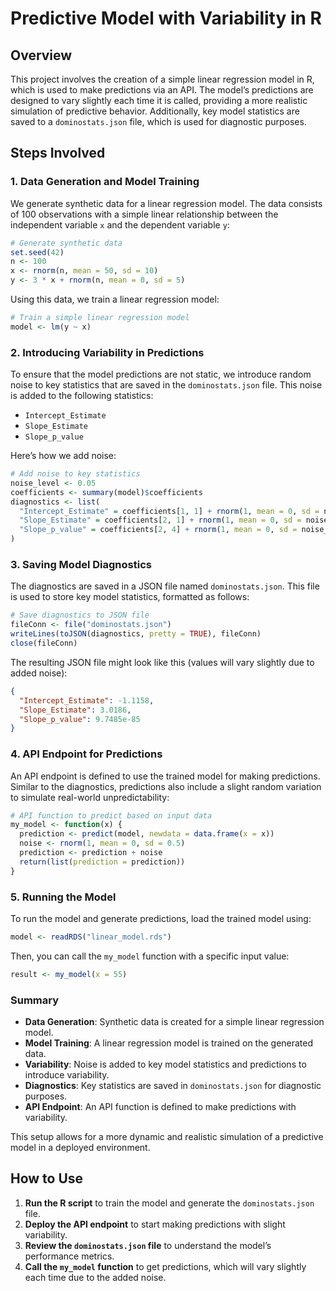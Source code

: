 # Predictive Model with Variability in R

## Overview

This project involves the creation of a simple linear regression model in R, which is used to make predictions via an API. The model’s predictions are designed to vary slightly each time it is called, providing a more realistic simulation of predictive behavior. Additionally, key model statistics are saved to a `dominostats.json` file, which is used for diagnostic purposes.

## Steps Involved

### 1. Data Generation and Model Training

We generate synthetic data for a linear regression model. The data consists of 100 observations with a simple linear relationship between the independent variable `x` and the dependent variable `y`:

```r
# Generate synthetic data
set.seed(42)
n <- 100
x <- rnorm(n, mean = 50, sd = 10)
y <- 3 * x + rnorm(n, mean = 0, sd = 5)
```

Using this data, we train a linear regression model:

```r
# Train a simple linear regression model
model <- lm(y ~ x)
```

### 2. Introducing Variability in Predictions

To ensure that the model predictions are not static, we introduce random noise to key statistics that are saved in the `dominostats.json` file. This noise is added to the following statistics:
- `Intercept_Estimate`
- `Slope_Estimate`
- `Slope_p_value`

Here’s how we add noise:

```r
# Add noise to key statistics
noise_level <- 0.05
coefficients <- summary(model)$coefficients
diagnostics <- list(
  "Intercept_Estimate" = coefficients[1, 1] + rnorm(1, mean = 0, sd = noise_level),
  "Slope_Estimate" = coefficients[2, 1] + rnorm(1, mean = 0, sd = noise_level),
  "Slope_p_value" = coefficients[2, 4] + rnorm(1, mean = 0, sd = noise_level * 1e-85)
)
```

### 3. Saving Model Diagnostics

The diagnostics are saved in a JSON file named `dominostats.json`. This file is used to store key model statistics, formatted as follows:

```r
# Save diagnostics to JSON file
fileConn <- file("dominostats.json")
writeLines(toJSON(diagnostics, pretty = TRUE), fileConn)
close(fileConn)
```

The resulting JSON file might look like this (values will vary slightly due to added noise):

```json
{
  "Intercept_Estimate": -1.1158,
  "Slope_Estimate": 3.0186,
  "Slope_p_value": 9.7485e-85
}
```

### 4. API Endpoint for Predictions

An API endpoint is defined to use the trained model for making predictions. Similar to the diagnostics, predictions also include a slight random variation to simulate real-world unpredictability:

```r
# API function to predict based on input data
my_model <- function(x) {
  prediction <- predict(model, newdata = data.frame(x = x))
  noise <- rnorm(1, mean = 0, sd = 0.5)
  prediction <- prediction + noise
  return(list(prediction = prediction))
}
```

### 5. Running the Model

To run the model and generate predictions, load the trained model using:

```r
model <- readRDS("linear_model.rds")
```

Then, you can call the `my_model` function with a specific input value:

```r
result <- my_model(x = 55)
```

### Summary

- **Data Generation**: Synthetic data is created for a simple linear regression model.
- **Model Training**: A linear regression model is trained on the generated data.
- **Variability**: Noise is added to key model statistics and predictions to introduce variability.
- **Diagnostics**: Key statistics are saved in `dominostats.json` for diagnostic purposes.
- **API Endpoint**: An API function is defined to make predictions with variability.

This setup allows for a more dynamic and realistic simulation of a predictive model in a deployed environment.

## How to Use

1. **Run the R script** to train the model and generate the `dominostats.json` file.
2. **Deploy the API endpoint** to start making predictions with slight variability.
3. **Review the `dominostats.json` file** to understand the model’s performance metrics.
4. **Call the `my_model` function** to get predictions, which will vary slightly each time due to the added noise.